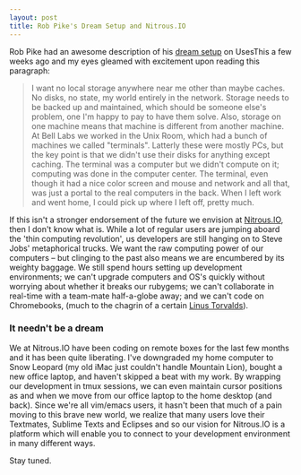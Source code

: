```yaml
---
layout: post
title: Rob Pike's Dream Setup and Nitrous.IO
---
```


Rob Pike had an awesome description of his [dream
setup](http://rob.pike.usesthis.com/) on UsesThis a few weeks ago and my
eyes gleamed with excitement upon reading this paragraph:

> I want no local storage anywhere near me other than maybe caches. No
> disks, no state, my world entirely in the network. Storage needs to be
> backed up and maintained, which should be someone else's problem, one
> I'm happy to pay to have them solve. Also, storage on one machine
> means that machine is different from another machine. At Bell Labs we
> worked in the Unix Room, which had a bunch of machines we called
> "terminals". Latterly these were mostly PCs, but the key point is that
> we didn't use their disks for anything except caching. The terminal
> was a computer but we didn't compute on it; computing was done in the
> computer center. The terminal, even though it had a nice color screen
> and mouse and network and all that, was just a portal to the real
> computers in the back. When I left work and went home, I could pick up
> where I left off, pretty much.

<!--break-->

If this isn't a stronger endorsement of the future we envision at
[Nitrous.IO](https://www.nitrous.io/), then I don't know what is. While a
lot of regular users are jumping aboard the 'thin computing revolution',
us developers are still hanging on to Steve Jobs' metaphorical trucks.
We want the raw computing power of our computers &ndash; but clinging to
the past also means we are encumbered by its weighty baggage. We still
spend hours setting up development environments; we can't upgrade
computers and OS's quickly without worrying about whether it breaks our
rubygems; we can't collaborate in real-time with a team-mate
half-a-globe away; and we can't code on Chromebooks, (much to the
chagrin of a certain [Linus Torvalds](https://plus.google.com/+LinusTorvalds/posts/EBgLFSHEFAK)).

### It needn't be a dream

We at Nitrous.IO have been coding on remote boxes for the last few months
and it has been quite liberating. I've downgraded my home computer to
Snow Leopard (my old iMac just couldn't handle Mountain Lion), bought a
new office laptop, and haven't skipped a beat with my work. By wrapping
our development in tmux sessions, we can even maintain cursor positions
as and when we move from our office laptop to the home desktop (and
back). Since we're all vim/emacs users, it hasn't been that much of a pain
moving to this brave new world, we realize that many users love their
Textmates, Sublime Texts and Eclipses and so our vision for Nitrous.IO is
a platform which will enable you to connect to your development
environment in many different ways.

Stay tuned.

